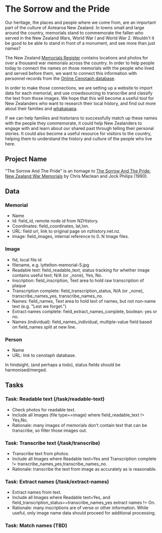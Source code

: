 # The Sorrow and the Pride


Our heritage, the places and people where we come from, are an important part of the culture of Aotearoa New Zealand. In towns small and large around the country, memorials stand to commemorate the fallen who served in the New Zealand Wars, World War I and World War 2. Wouldn't it be good to be able to stand in front of a monument, and see more than just names?

The New Zealand [Memorials Register](http://www.nzhistory.net.nz/culture/the-memorials-register) contains locations and photos for over a thousand war memorials across the country. In order to help people today to connect the names on those memorials with the people who lived and served before them, we want to connect this information with personnel records from the [Online Cenotaph database](http://www.aucklandmuseum.com/war-memorial/online-cenotaph).

In order to make those connections, we are setting up a website to import data for each memorial, and use crowdsourcing to transcribe and classify the text from those images. We hope that this will become a useful tool for New Zealanders who want to research their local history, and find out more about their families and [whakapapa](http://www.teara.govt.nz/en/whakapapa-genealogy/page-1).

If we can help families and historians to successfully match up these names with the people they commemorate, it could help New Zealanders to engage with and learn about our shared past through telling their personal stories. It could also become a useful resource for visitors to the country, helping them to understand the history and culture of the people who live here.

## Project Name
"The Sorrow And The Pride" is an homage to [The Sorrow And The Pride: New Zealand War Memorials](https://www.amazon.com/sorrow-pride-New-Zealand-memorials/dp/0477014755) by Chris Maclean and Jock Philips (1990).

## Data

### Memorial
* Name
* Id: field_id, remote node id from NZHistory.
* Coordinates: field_coordinates, lat,lon.
* URL: field url, link to original page on nzhistory.net.nz.
* Image: field_images, internal reference to 0..N Image files.

### Image
* fid, local file id
* filename, e.g. lyttelton-memorial-5.jpg
* Readable text: field_readable_text, status tracking for whether image contains useful text; N/A (or _none), Yes, No.
* Inscription: field_inscription, Text area to hold raw transcription of plaque
* Transcription complete: field_transcription_status, N/A (or _none), transcribe_names_yes, transcribe_names_no.
* Names: field_names, Text area to hold text of names, but not non-name text (e.g. "Lest we forget.")
* Extract names complete: field_extract_names_complete, boolean: yes or no.
* Names (individual): field_names_individual, multiple-value field based on field_names split at new line.

### Person
* Name
* URL: link to cenotaph database.

In hindsight, (and perhaps a todo), status fields should be harmonised/merged.

## Tasks

### Task: Readable text (/task/readable-text)
* Check photos for readable text.
* Include all Images (file type==image) where field_readable_text != Yes,No.
* Rationale: many images of memorials don't contain text that can be transcribe, so filter those images out.

### Task: Transcribe text (/task/transcribe)
* Transcribe text from photos.
* Include all Images where Readable text=Yes and Transcription complete != transcribe_names_yes,transcribe_names_no.
* Rationale: transcribe the text from image as accurately as is reasonable.

### Task: Extract names (/task/extract-names)
* Extract names from text. 
* Include all Images where Readable text=Yes, and field_transcription_status==transcribe_names_yes extract names != On.
* Rationale: many inscriptions are of verse or other information. While useful, only image name data should proceed for additional processing.

### Task: Match names (TBD)
